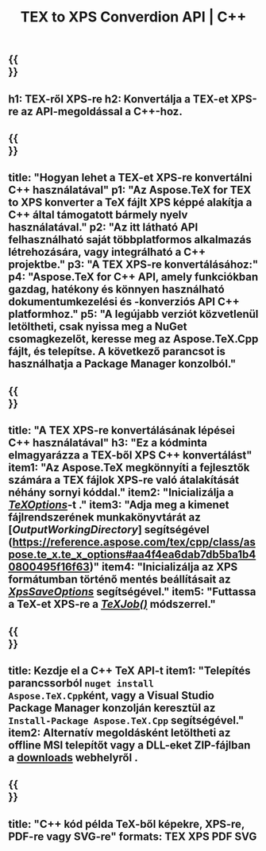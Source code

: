 ﻿---
translation: true
template: /_templates/_conversion-child-cpp.md
title: TEX to XPS Converdion API | C++
description: TeX-XPS konvertálási funkció. Integrálja ezt a helyszíni C++ könyvtárat a projektjébe, vagy használjon többplatformos alkalmazásokat a TeX XPS-re konvertálásához.
keywords: tex to xps api cpp, tex2xps integrál c++
url: /cpp/conversion/tex-to-xps/
family: tex
platformtag: cpp
feature: conversion
informat: TEX
outformat: XPS
otherformats: BMP PNG JPEG TIFF SVG PDF
---

{{<section banner>}}
---
h1: TEX-ről XPS-re
h2: Konvertálja a TEX-et XPS-re az API-megoldással a C++-hoz.
---

{{<section overview>}}
---
title: "Hogyan lehet a TEX-et XPS-re konvertálni C++ használatával"
p1: "Az Aspose.TeX for TEX to XPS konverter a TeX fájlt XPS képpé alakítja a C++ által támogatott bármely nyelv használatával."
p2: "Az itt látható API felhasználható saját többplatformos alkalmazás létrehozására, vagy integrálható a C++ projektbe."
p3: "A TEX XPS-re konvertálásához:"
p4: "Aspose.TeX for C++ API, amely funkciókban gazdag, hatékony és könnyen használható dokumentumkezelési és -konverziós API C++ platformhoz."
p5: "A legújabb verziót közvetlenül letöltheti, csak nyissa meg a NuGet csomagkezelőt, keresse meg az Aspose.TeX.Cpp fájlt, és telepítse. A következő parancsot is használhatja a Package Manager konzolból."
---

{{<section feature1>}}
---
title: "A TEX XPS-re konvertálásának lépései C++ használatával"
h3: "Ez a kódminta elmagyarázza a TEX-ből XPS C++ konvertálást"
item1: "Az Aspose.TeX megkönnyíti a fejlesztők számára a TEX fájlok XPS-re való átalakítását néhány sornyi kóddal."
item2: "Inicializálja a [*TeXOptions*](https://reference.aspose.com/tex/cpp/class/aspose.te_x.te_x_options)-t ."
item3: "Adja meg a kimenet fájlrendszerének munkakönyvtárát az [*OutputWorkingDirectory*] segítségével (https://reference.aspose.com/tex/cpp/class/aspose.te_x.te_x_options#aa4f4ea6dab7db5ba1b40800495f16f63)"
item4: "Inicializálja az XPS formátumban történő mentés beállításait az [*XpsSaveOptions*](https://reference.aspose.com/tex/cpp/class/aspose.te_x.presentation.image.xps_save_options) segítségével."
item5: "Futtassa a TeX-et XPS-re a [*TeXJob()*](https://reference.aspose.com/tex/cpp/class/aspose.te_x.te_x_job) módszerrel."
---

{{<section feature2>}}
---
title: Kezdje el a C++ TeX API-t
item1: "Telepítés parancssorból ```nuget install Aspose.TeX.Cpp```ként, vagy a Visual Studio Package Manager konzolján keresztül az ```Install-Package Aspose.TeX.Cpp``` segítségével."
item2: Alternatív megoldásként letöltheti az offline MSI telepítőt vagy a DLL-eket ZIP-fájlban a [downloads](https://downloads.aspose.com/tex/cpp) webhelyről .
---

{{<section widget>}}
---
title: "C++ kód példa TeX-ből képekre, XPS-re, PDF-re vagy SVG-re"
formats: TEX XPS PDF SVG
---